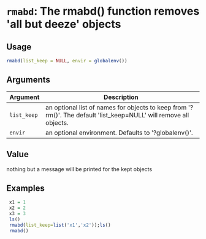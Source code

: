 # `rmabd`: The rmabd() function removes 'all but deeze' objects

## Usage

```r
rmabd(list_keep = NULL, envir = globalenv())
```


## Arguments

Argument      |Description
------------- |----------------
```list_keep```     |     an optional list of names for objects to keep from '?rm()'. The default 'list_keep=NULL' will remove all objects.
```envir```     |     an optional environment. Defaults to '?globalenv()'.

## Value


 nothing but a message will be printed for the kept objects


## Examples

```r 
 x1 = 1
 x2 = 2
 x3 = 3
 ls()
 rmabd(list_keep=list('x1','x2'));ls()
 rmabd()
 ``` 

